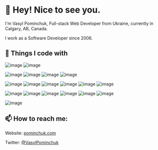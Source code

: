 # 🤗 Hey! Nice to see you.

I'm Vasyl Pominchuk, Full-stack Web Developer from Ukraine, currently in Calgary, AB, Canada.

I work as a Software Developer since 2006.

## 💞️ Things I code with

![image](https://img.shields.io/badge/-Laravel-3895FF?style=flat-square&logo=laravel&logoColor=white)
![image](https://img.shields.io/badge/-PHP-3895FF?style=flat-square&logo=php&logoColor=white)

![image](https://img.shields.io/badge/-MySQL-525382?style=flat-square&logo=mysql&logoColor=white)
![image](https://img.shields.io/badge/-PostgreSQL-525382?style=flat-square&logo=postgresql&logoColor=white)
![image](https://img.shields.io/badge/-Redis-525382?style=flat-square&logo=redis&logoColor=white)
![image](https://img.shields.io/badge/-MongoDB-525382?style=flat-square&logo=mongodb&logoColor=white)


![image](https://img.shields.io/badge/-JavaScript-AF1B3F?style=flat-square&logo=javascript&logoColor=white)
![image](https://img.shields.io/badge/-Vue-AF1B3F?style=flat-square&logo=vue.js&logoColor=white)
![image](https://img.shields.io/badge/-TailwindCSS-AF1B3F?style=flat-square&logo=tailwindcss&logoColor=white)
![image](https://img.shields.io/badge/-Bootstrap-AF1B3F?style=flat-square&logo=bootstrap&logoColor=white)
![image](https://img.shields.io/badge/-jQuery-AF1B3F?style=flat-square&logo=jquery&logoColor=white)
![image](https://img.shields.io/badge/-NPM-AF1B3F?style=flat-square&logo=npm&logoColor=white)


![image](https://img.shields.io/badge/-Docker-297373?style=flat-square&logo=docker&logoColor=white)
![image](https://img.shields.io/badge/-Git-297373?style=flat-square&logo=git&logoColor=white)
![image](https://img.shields.io/badge/-Sentry-297373?style=flat-square&logo=sentry&logoColor=white)
![image](https://img.shields.io/badge/-Apache-297373?style=flat-square&logo=apache&logoColor=white)
![image](https://img.shields.io/badge/-Nginx-297373?style=flat-square&logo=nginx&logoColor=white)
![image](https://img.shields.io/badge/-Memcached-297373?style=flat-square&logo=memcached&logoColor=white)


![image](https://img.shields.io/badge/-ElasticSearch-473144?style=flat-square&logo=elasticsearch&logoColor=white)


## 📫 How to reach me:
Website: [pominchuk.com](https://pominchuk.com)

Twitter: [@VasylPominchuk](https://twitter.com/VasylPominchuk)
